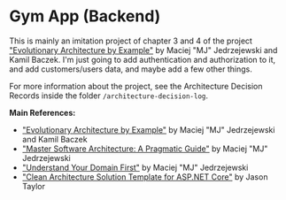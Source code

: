 # Gym App (Backend)

This is mainly an imitation project of chapter 3 and 4 of the project ["Evolutionary Architecture by Example"](https://github.com/evolutionary-architecture/evolutionary-architecture-by-example) by Maciej "MJ" Jedrzejewski and Kamil Baczek. I'm just going to add authentication and authorization to it, and add customers/users data, and maybe add a few other things.

For more information about the project, see the Architecture Decision Records inside the folder `/architecture-decision-log`.

**Main References:**
 - ["Evolutionary Architecture by Example"](https://github.com/evolutionary-architecture/evolutionary-architecture-by-example) by Maciej "MJ" Jedrzejewski and Kamil Baczek
 - ["Master Software Architecture: A Pragmatic Guide"](https://mastersoftwarearchitecturebook.com/) by Maciej "MJ" Jedrzejewski
 - ["Understand Your Domain First"](https://leanpub.com/understand-your-domain-first) by Maciej "MJ" Jedrzejewski
 - ["Clean Architecture Solution Template for ASP.NET Core"](https://github.com/jasontaylordev/CleanArchitecture) by Jason Taylor